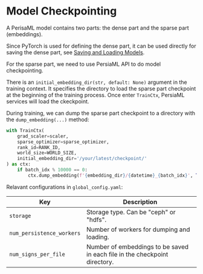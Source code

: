 Model Checkpointing
======

A PerisaML model contains two parts: the dense part and the sparse part (embeddings).

Since PyTorch is used for defining the dense part, it can be used directly for saving the dense part, see [Saving and Loading Models].

For the sparse part, we need to use PersiaML API to do model checkpointing.

There is an `initial_embedding_dir(str, default: None)` argument in the training context. It specifies the directory to load the sparse part checkpoint at the beginning of the training process. Once enter `TrainCtx`, PersiaML services will load the ckeckpoint.

During training, we can dump the sparse part checkpoint to a directory with the `dump_embedding(...)` method:

```python
with TrainCtx(
    grad_scaler=scaler,
    sparse_optimizer=sparse_optimizer,
    rank_id=RANK_ID,
    world_size=WORLD_SIZE,
    initial_embedding_dir='/your/latest/checkpoint/'
) as ctx:
    if batch_idx % 10000 == 0:
        ctx.dump_embedding(f'{embedding_dir}/{datetime}_{batch_idx}', True)
```

Relavant configurations in `global_config.yaml`:

|  Key   | Description  |
|  ----  | ----  |
| `storage` | Storage type. Can be "ceph" or "hdfs".|
| `num_persistence_workers` | Number of workers for dumping and loading. |
| `num_signs_per_file` | Number of embeddings to be saved in each file in the checkpoint directory.  |


[Saving and Loading Models]: https://pytorch.org/tutorials/beginner/saving_loading_models.html
